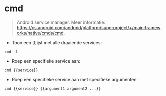 # cmd

> Android service manager.
> Meer informatie: <https://cs.android.com/android/platform/superproject/+/main:frameworks/native/cmds/cmd>.

- Toon een [l]ijst met alle draaiende services:

`cmd -l`

- Roep een specifieke service aan:

`cmd {{service}}`

- Roep een specifieke service aan met specifieke argumenten:

`cmd {{service}} {{argument1 argument2 ...}}`
